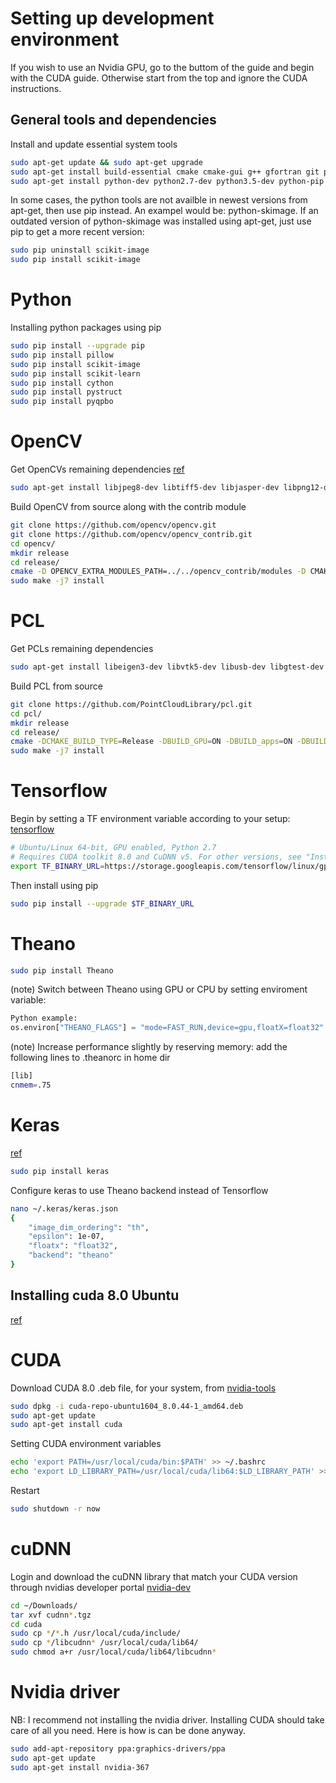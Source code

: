# Setting up development environment #
If you wish to use an Nvidia GPU, go to the buttom of the guide and begin with the CUDA guide. Otherwise start from the top and ignore the CUDA instructions.

## General tools and dependencies ##

Install and update essential system tools
```bash
sudo apt-get update && sudo apt-get upgrade
sudo apt-get install build-essential cmake cmake-gui g++ gfortran git pkg-config software-properties-common wget libatlas-dev libatlas-base-dev
sudo apt-get install python-dev python2.7-dev python3.5-dev python-pip python-numpy python-scipy python-nose python-h5py python-matplotlib python-pandas python-sympy python-pygments python-sphinx python-setuptools python-cvxopt
```

In some cases, the python tools are not availble in newest versions from apt-get, then use pip instead. An exampel would be:
python-skimage. If an outdated version of python-skimage was installed using apt-get, just use pip to get a more recent version:
```bash
sudo pip uninstall scikit-image
sudo pip install scikit-image
```

# Python
Installing python packages using pip
```bash
sudo pip install --upgrade pip
sudo pip install pillow
sudo pip install scikit-image
sudo pip install scikit-learn
sudo pip install cython
sudo pip install pystruct
sudo pip install pyqpbo
```

# OpenCV
Get OpenCVs remaining dependencies
[ref](http://www.pyimagesearch.com/2016/10/24/ubuntu-16-04-how-to-install-opencv/)
```bash
sudo apt-get install libjpeg8-dev libtiff5-dev libjasper-dev libpng12-dev libavcodec-dev libavformat-dev libswscale-dev libv4l-dev libxvidcore-dev libx264-dev libgtk-3-dev
```

Build OpenCV from source along with the contrib module
```bash
git clone https://github.com/opencv/opencv.git
git clone https://github.com/opencv/opencv_contrib.git
cd opencv/
mkdir release
cd release/
cmake -D OPENCV_EXTRA_MODULES_PATH=../../opencv_contrib/modules -D CMAKE_BUILD_TYPE=RELEASE -D CMAKE_INSTALL_PREFIX=/usr/local ..
sudo make -j7 install
```

# PCL
Get PCLs remaining dependencies
```bash
sudo apt-get install libeigen3-dev libvtk5-dev libusb-dev libgtest-dev git-core freeglut3-dev libxmu-dev libxi-dev libusb-1.0-0-dev graphviz mono-complete qt-sdk mpi-default-dev openmpi-bin openmpi-common libflann-dev libboost-all-dev
```

Build PCL from source
```bash
git clone https://github.com/PointCloudLibrary/pcl.git
cd pcl/
mkdir release
cd release/
cmake -DCMAKE_BUILD_TYPE=Release -DBUILD_GPU=ON -DBUILD_apps=ON -DBUILD_examples=ON ..
sudo make -j7 install
```

# Tensorflow
Begin by setting a TF environment variable according to your setup: [tensorflow](https://www.tensorflow.org/versions/r0.12/get_started/os_setup.html#pip-installation)
```bash
# Ubuntu/Linux 64-bit, GPU enabled, Python 2.7
# Requires CUDA toolkit 8.0 and CuDNN v5. For other versions, see "Installing from sources" below.
export TF_BINARY_URL=https://storage.googleapis.com/tensorflow/linux/gpu/tensorflow_gpu-0.12.0rc0-cp27-none-linux_x86_64.whl
```

Then install using pip
```bash
sudo pip install --upgrade $TF_BINARY_URL
```

# Theano
```bash
sudo pip install Theano
```

(note) Switch between Theano using GPU or CPU by setting enviroment variable:
```python
Python example:
os.environ["THEANO_FLAGS"] = "mode=FAST_RUN,device=gpu,floatX=float32"
```


(note) Increase performance slightly by reserving memory:
add the following lines to .theanorc in home dir
```bash
[lib]
cnmem=.75
```


# Keras
[ref](http://www.pyimagesearch.com/2016/11/14/installing-keras-with-tensorflow-backend/)
```bash
sudo pip install keras
```

Configure keras to use Theano backend instead of Tensorflow
```bash
nano ~/.keras/keras.json
{
    "image_dim_ordering": "th",
    "epsilon": 1e-07,
    "floatx": "float32",
    "backend": "theano"
}
```

## Installing cuda 8.0 Ubuntu ##
[ref](https://github.com/saiprashanths/dl-setup)

# CUDA
Download CUDA 8.0 .deb file, for your system, from [nvidia-tools](https://developer.nvidia.com/cuda-toolkit)
```bash
sudo dpkg -i cuda-repo-ubuntu1604_8.0.44-1_amd64.deb
sudo apt-get update
sudo apt-get install cuda
```
Setting CUDA environment variables
```bash
echo 'export PATH=/usr/local/cuda/bin:$PATH' >> ~/.bashrc
echo 'export LD_LIBRARY_PATH=/usr/local/cuda/lib64:$LD_LIBRARY_PATH' >> ~/.bashrc
```
Restart
```bash
sudo shutdown -r now
```

# cuDNN
Login and download the cuDNN library that match your CUDA version through nvidias developer portal [nvidia-dev](https://developer.nvidia.com/cudnn)
```bash
cd ~/Downloads/
tar xvf cudnn*.tgz
cd cuda
sudo cp */*.h /usr/local/cuda/include/
sudo cp */libcudnn* /usr/local/cuda/lib64/
sudo chmod a+r /usr/local/cuda/lib64/libcudnn*
```

# Nvidia driver
NB: I recommend not installing the nvidia driver. Installing CUDA should take care of all you need. Here is how is can be done anyway.
```bash
sudo add-apt-repository ppa:graphics-drivers/ppa
sudo apt-get update
sudo apt-get install nvidia-367
```
